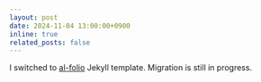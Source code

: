 ```yaml
---
layout: post
date: 2024-11-04 13:00:00+0900
inline: true
related_posts: false
---
```


I switched to [al-folio](https://github.com/alshedivat/al-folio) Jekyll template.  Migration is still in progress.
